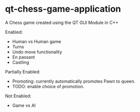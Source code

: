 # qt-chess-game-application
A Chess game created using the QT GUI Module in C++ 

Enabled:
- Human vs Human game
- Turns
- Undo move functionality
- En passant
- Castling

Partially Enabled:
- Promoting: currently automatically promotes Pawn to queen.
- TODO: enable choice of promotion.

Not Enabled:
- Game vs AI
